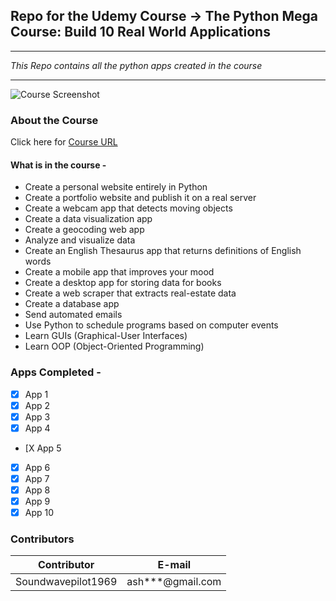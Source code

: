 ## Repo for the Udemy Course -> The Python Mega Course: Build 10 Real World Applications

___

*This Repo contains all the python apps created in the course*
___
<!-- Images -->
![Course Screenshot](https://automation.litekart.in/screenshots/github/the-python-mega-course-build-10-real-world-applic.png)
### **About the Course**
Click here for [Course URL](https://www.udemy.com/course/the-python-mega-course/ "Udemy Url")

#### What is in the course - 
  * Create a personal website entirely in Python
  * Create a portfolio website and publish it on a real server
  * Create a webcam app that detects moving objects
  * Create a data visualization app
  * Create a geocoding web app
  * Analyze and visualize data
  * Create an English Thesaurus app that returns definitions of English words
  * Create a mobile app that improves your mood
  * Create a desktop app for storing data for books
  * Create a web scraper that extracts real-estate data
  * Create a database app
  * Send automated emails
  * Use Python to schedule programs based on computer events
  * Learn GUIs (Graphical-User Interfaces)
  * Learn OOP (Object-Oriented Programming)

### **Apps Completed** - 
* [X] App 1
* [X] App 2
* [X] App 3
* [X] App 4
* [X App 5
* [X] App 6
* [X] App 7
* [X] App 8
* [X] App 9
* [X] App 10

### **Contributors**
<!--Tables -->
| Contributor     | E-mail |
| ----------- | ----------- |
| Soundwavepilot1969      | ash***@gmail.com  |
